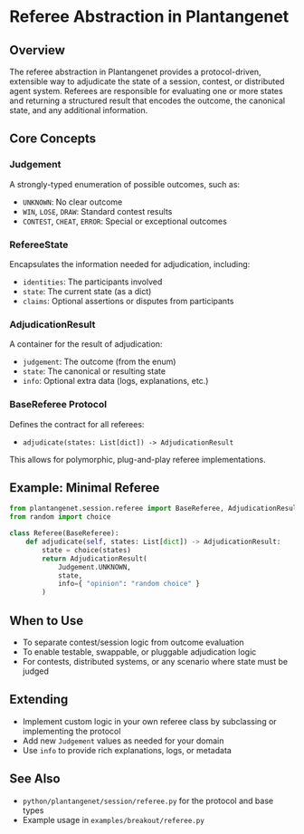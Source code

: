 # Referee Abstraction in Plantangenet

## Overview

The referee abstraction in Plantangenet provides a protocol-driven, extensible way to adjudicate the state of a session, contest, or distributed agent system. Referees are responsible for evaluating one or more states and returning a structured result that encodes the outcome, the canonical state, and any additional information.

## Core Concepts

### Judgement
A strongly-typed enumeration of possible outcomes, such as:
- `UNKNOWN`: No clear outcome
- `WIN`, `LOSE`, `DRAW`: Standard contest results
- `CONTEST`, `CHEAT`, `ERROR`: Special or exceptional outcomes

### RefereeState
Encapsulates the information needed for adjudication, including:
- `identities`: The participants involved
- `state`: The current state (as a dict)
- `claims`: Optional assertions or disputes from participants

### AdjudicationResult
A container for the result of adjudication:
- `judgement`: The outcome (from the enum)
- `state`: The canonical or resulting state
- `info`: Optional extra data (logs, explanations, etc.)

### BaseReferee Protocol
Defines the contract for all referees:
- `adjudicate(states: List[dict]) -> AdjudicationResult`

This allows for polymorphic, plug-and-play referee implementations.

## Example: Minimal Referee

```python
from plantangenet.session.referee import BaseReferee, AdjudicationResult, Judgement
from random import choice

class Referee(BaseReferee):
    def adjudicate(self, states: List[dict]) -> AdjudicationResult:
        state = choice(states)
        return AdjudicationResult(
            Judgement.UNKNOWN,
            state,
            info={ "opinion": "random choice" }
        )
```

## When to Use
- To separate contest/session logic from outcome evaluation
- To enable testable, swappable, or pluggable adjudication logic
- For contests, distributed systems, or any scenario where state must be judged

## Extending
- Implement custom logic in your own referee class by subclassing or implementing the protocol
- Add new `Judgement` values as needed for your domain
- Use `info` to provide rich explanations, logs, or metadata

## See Also
- `python/plantangenet/session/referee.py` for the protocol and base types
- Example usage in `examples/breakout/referee.py`
